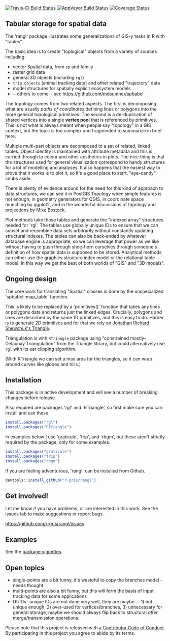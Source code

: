 
[![Travis-CI Build Status](https://travis-ci.org/r-gris/rangl.svg?branch=master)](https://travis-ci.org/r-gris/rangl) [![AppVeyor Build Status](https://ci.appveyor.com/api/projects/status/github/r-gris/rangl?branch=master&svg=true)](https://ci.appveyor.com/project/r-gris/rangl) [![Coverage Status](https://img.shields.io/codecov/c/github/r-gris/rangl/master.svg)](https://codecov.io/github/r-gris/rangl?branch=master)

<!-- README.md is generated from README.Rmd. Please edit that file -->
Tabular storage for spatial data
--------------------------------

The 'rangl' package illustrates some generalizations of GIS-y tasks in R with "tables".

The basic idea is to create "toplogical" objects from a variety of sources including:

-   vector Spatial data, from `sp` and family
-   raster grid data
-   general 3D objects (including `rgl`)
-   `trip objects` (animal tracking data) and other related "trajectory" data
-   model structures for spatially explicit ecosystem models
-   --others to come-- see <https://github.com/mdsumner/spbabel>

The topology comes from two related aspects. The first is decomposing what are usually *paths of coordinates* defining lines or polygons into the more general topological primitives. The second is a de-duplication of shared vertices into a single **vertex pool** that is referenced by primitives. This is not what is always meant when people say "topology" in a GIS context, but the topic is too complex and fragmented to summarize in brief here.

Multiple multi-part objects are decomposed to a set of related, linked tables. Object identity is maintained with attribute metadata and this is carried through to colour and other aesthetics in plots. The nice thing is that the structures used for general visualization correspond to handy structures for a lot of modelling and analyses. It also happens that the easiest way to prove that it works is to plot it, so it's a good place to start, "eye-candy" snubs aside.

There is plenty of evidence around for the need for this kind of approach to data structures, we can see it in PostGIS Topology when simple features is not enough, in geometry generators for QGIS, in coordinate space munching by ggplot2, and in the wonderful discussions of topology and projections by Mike Bostock.

Plot methods take those tables and generate the "indexed array" structures needed for 'rgl'. The tables use globally unique IDs to ensure that we can subset and recombine data sets arbitrarily without constantly updating structural indexes. The tables can also be back-ended by whatever database engine is appropriate, so we can leverage that power as we like without having to push through shoe-horn ourselves through someone's definition of how spatial data is supposed to be stored. Analytical methods can either use the graphics structure index model or the relational table model. In this way we get the best of both worlds of "GIS" and "3D models".

Ongoing design
--------------

The core work for translating "Spatial" classes is done by the unspecialized 'spbabel::map\_table' function.

This is likely to be replaced by a 'primitives()' function that takes any lines or polygons data and returns just the linked edges. Crucially, polygons and lines are described by the same 1D primitives, and this is easy to do. Harder is to generate 2D primitives and for that we rely on [Jonathan Richard Shewchuk's Triangle](https://www.cs.cmu.edu/~quake/triangle.html).

Triangulation is with `RTriangle` package using "constrained mostly-Delaunay Triangulation" from the Triangle library, but could alternatively use `rgl` with its ear clipping algorithm.

(With RTriangle we can set a max area for the triangles, so it can wrap around curves like globes and hills.)

Installation
------------

This package is in active development and will see a number of breaking changes before release.

Also required are packages 'rgl' and 'RTriangle', so first make sure you can install and use these.

``` r
install.packages("rgl")
install.packages("RTriangle")
```

In examples below I use 'graticule', 'trip', and 'rbgm', but these aren't strictly required by the package, only for some examples.

``` r
install.packages("graticule")
install.packages("trip")
install.packages("rbgm")
```

If you are feeling adventurous, 'rangl' can be installed from Github.

``` r
devtools::install_github("r-gris/rangl")
```

Get involved!
-------------

Let me know if you have problems, or are interested in this work. See the issues tab to make suggestions or report bugs.

<https://github.com/r-gris/rangl/issues>

Examples
--------

See the [package vignettes](https://r-gris.github.io/rangl/articles/index.html).

Open topics
-----------

-   single-points are a bit funny, it's wasteful to copy the branches model - needs thought
-   multi-points are also a bit funny, but this will form the basis of input tracking data for some applications
-   UUIDs- unique IDs are not done very well, they are maybe ... 1) not unique enough, 2) over-used for vertices/branches, 3) unnecessary for general storage, maybe we should always flip back to structural *after* merge/transmission operations.

Please note that this project is released with a [Contributor Code of Conduct](CONDUCT.md). By participating in this project you agree to abide by its terms.

